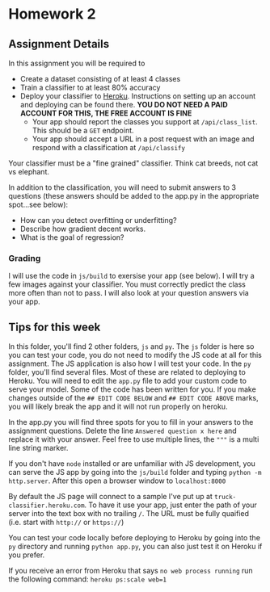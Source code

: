 # Homework 2

## Assignment Details

In this assignment you will be required to
* Create a dataset consisting of at least 4 classes
* Train a classifier to at least 80% accuracy
* Deploy your classifier to [Heroku](heroku.com).  Instructions on setting up an account and deploying can be found there.  **YOU DO NOT NEED A PAID ACCOUNT FOR THIS, THE FREE ACCOUNT IS FINE**
    * Your app should report the classes you support at `/api/class_list`.  This should be a `GET` endpoint.
    * Your app should accept a URL in a post request with an image and respond with a classification at `/api/classify`

Your classifier must be a "fine grained" classifier.  Think cat breeds, not cat vs elephant.

In addition to the classification, you will need to submit answers to 3 questions (these answers should be added to the app.py in the appropriate spot...see below):
* How can you detect overfitting or underfitting?
* Describe how gradient decent works.
* What is the goal of regression?

### Grading

I will use the code in `js/build` to exersise your app (see below).  I will try a few images against your classifier.  You must correctly predict the class more often than not to pass.  I will also look at your question answers via your app.

## Tips for this week

In this folder, you'll find 2 other folders, `js` and `py`.  The `js` folder is here so you can test your code, you do not need to modify the JS code at all for this assignment.  The JS application is also how I will test your code.  In the `py` folder, you'll find several files.  Most of these are related to deploying to Heroku.  You will need to edit the `app.py` file to add your custom code to serve your model.  Some of the code has been written for you. If you make changes outside of the `## EDIT CODE BELOW` and `## EDIT CODE ABOVE` marks, you will likely break the app and it will not run properly on heroku.

In the app.py you will find three spots for you to fill in your answers to the assignment questions.  Delete the line `Answered question x here` and replace it with your answer.  Feel free to use multiple lines, the `"""` is a multi line string marker.

If you don't have `node` installed or are unfamiliar with JS development, you can serve the JS app by going into the `js/build` folder and typing `python -m http.server`.  After this open a browser window to `localhost:8000`

By default the JS page will connect to a sample I've put up at `truck-classifier.heroku.com`.  To have it use your app, just enter the path of your server into the text box with no trailing `/`.  The URL must be fully quaified (i.e. start with `http://` or `https://`)

You can test your code locally before deploying to Heroku by going into the `py` directory and running `python app.py`, you can also just test it on Heroku if you prefer.

If you receive an error from Heroku that says `no web process running` run the following command: `heroku ps:scale web=1`

